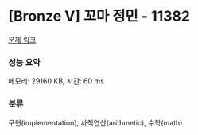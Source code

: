 # [Bronze V] 꼬마 정민 - 11382 

[문제 링크](https://www.acmicpc.net/problem/11382) 

### 성능 요약

메모리: 29160 KB, 시간: 60 ms

### 분류

구현(implementation), 사칙연산(arithmetic), 수학(math)


